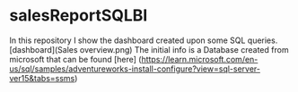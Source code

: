 # salesReportSQLBI
In this repository I show the dashboard created upon some SQL queries.
[dashboard](Sales overview.png)
The initial info is a Database created from microsoft that can be found [here] (https://learn.microsoft.com/en-us/sql/samples/adventureworks-install-configure?view=sql-server-ver15&tabs=ssms)
